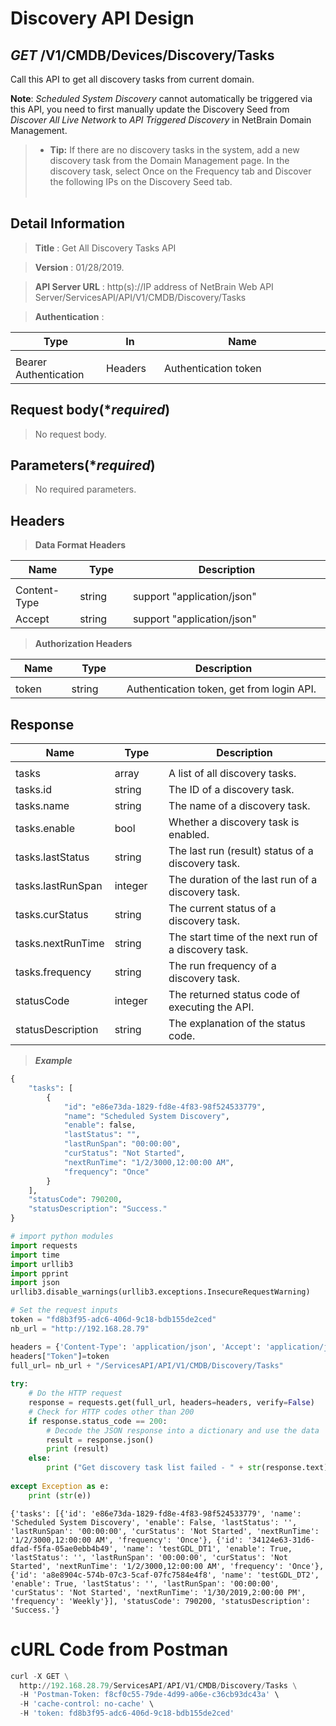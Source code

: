 
# Discovery API Design

## ***GET*** /V1/CMDB/Devices/Discovery/Tasks
Call this API to get all discovery tasks from current domain.

<b>Note</b>: <i>Scheduled System Discovery</i> cannot automatically be triggered via this API, you need to first manually update the Discovery Seed from <i>Discover All Live Network</i> to <i>API Triggered Discovery</i> in NetBrain Domain Management.
<br>
>* **Tip:** If there are no discovery tasks in the system, add a new discovery task from the Domain Management page. In the discovery task, select Once on the Frequency tab and Discover the following IPs on the Discovery Seed tab.
<br><br>

## Detail Information

> **Title** : Get All Discovery Tasks API<br>

> **Version** : 01/28/2019.

> **API Server URL** : http(s)://IP address of NetBrain Web API Server/ServicesAPI/API/V1/CMDB/Discovery/Tasks

> **Authentication** : 

|**Type**|**In**|**Name**|
|------|------|------|
|<img width=100/>|<img width=100/>|<img width=500/>|
|Bearer Authentication| Headers | Authentication token | 

## Request body(****required***)

>No request body.

## Parameters(****required***)

> No required parameters.


## Headers

> **Data Format Headers**

|**Name**|**Type**|**Description**|
|------|------|------|
|<img width=100/>|<img width=100/>|<img width=500/>|
| Content-Type | string  | support "application/json" |
| Accept | string  | support "application/json" |

> **Authorization Headers**

|**Name**|**Type**|**Description**|
|------|------|------|
|<img width=100/>|<img width=100/>|<img width=500/>|
| token | string  | Authentication token, get from login API. |

## Response

|**Name**|**Type**|**Description**|
|------|------|------|
|<img width=100/>|<img width=100/>|<img width=500/>|
|tasks | array | A list of all discovery tasks. |
|tasks.id| string | The ID of a discovery task.  |
|tasks.name| string | The name of a discovery task. |
|tasks.enable| bool | Whether a discovery task is enabled.  |
|tasks.lastStatus| string | The last run (result) status of a discovery task. |
|tasks.lastRunSpan| integer | The duration of the last run of a discovery task.  |
|tasks.curStatus| string | The current status of a discovery task.  |
|tasks.nextRunTime| string | The start time of the next run of a discovery task.  |
|tasks.frequency| string | The run frequency of a discovery task.  |
|statusCode| integer | The returned status code of executing the API.  |
|statusDescription| string | The explanation of the status code.  |

> ***Example***


```python
{
    "tasks": [
        {
            "id": "e86e73da-1829-fd8e-4f83-98f524533779",
            "name": "Scheduled System Discovery",
            "enable": false,
            "lastStatus": "",
            "lastRunSpan": "00:00:00",
            "curStatus": "Not Started",
            "nextRunTime": "1/2/3000,12:00:00 AM",
            "frequency": "Once"
        }
    ],
    "statusCode": 790200,
    "statusDescription": "Success."
}
```


```python
# import python modules 
import requests
import time
import urllib3
import pprint
import json
urllib3.disable_warnings(urllib3.exceptions.InsecureRequestWarning)

# Set the request inputs
token = "fd8b3f95-adc6-406d-9c18-bdb155de2ced"
nb_url = "http://192.168.28.79"

headers = {'Content-Type': 'application/json', 'Accept': 'application/json'}
headers["Token"]=token
full_url= nb_url + "/ServicesAPI/API/V1/CMDB/Discovery/Tasks"
    
try:
    # Do the HTTP request
    response = requests.get(full_url, headers=headers, verify=False)
    # Check for HTTP codes other than 200
    if response.status_code == 200:
        # Decode the JSON response into a dictionary and use the data
        result = response.json()
        print (result)
    else:
        print ("Get discovery task list failed - " + str(response.text))
    
except Exception as e:
    print (str(e)) 
```

    {'tasks': [{'id': 'e86e73da-1829-fd8e-4f83-98f524533779', 'name': 'Scheduled System Discovery', 'enable': False, 'lastStatus': '', 'lastRunSpan': '00:00:00', 'curStatus': 'Not Started', 'nextRunTime': '1/2/3000,12:00:00 AM', 'frequency': 'Once'}, {'id': '34124e63-31d6-dfad-f5fa-05ae0ebb4b49', 'name': 'testGDL_DT1', 'enable': True, 'lastStatus': '', 'lastRunSpan': '00:00:00', 'curStatus': 'Not Started', 'nextRunTime': '1/2/3000,12:00:00 AM', 'frequency': 'Once'}, {'id': 'a8e8904c-574b-07c3-5caf-07fc7584e4f8', 'name': 'testGDL_DT2', 'enable': True, 'lastStatus': '', 'lastRunSpan': '00:00:00', 'curStatus': 'Not Started', 'nextRunTime': '1/30/2019,2:00:00 PM', 'frequency': 'Weekly'}], 'statusCode': 790200, 'statusDescription': 'Success.'}
    

# cURL Code from Postman


```python
curl -X GET \
  http://192.168.28.79/ServicesAPI/API/V1/CMDB/Discovery/Tasks \
  -H 'Postman-Token: f8cf0c55-79de-4d99-a06e-c36cb93dc43a' \
  -H 'cache-control: no-cache' \
  -H 'token: fd8b3f95-adc6-406d-9c18-bdb155de2ced'
```
